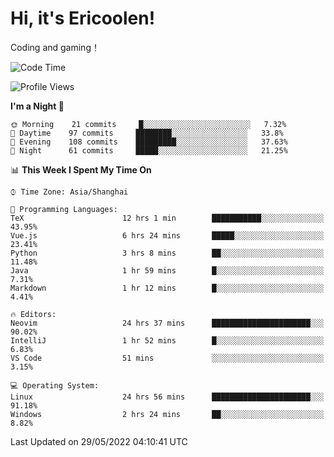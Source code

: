 # Hi, it's Ericoolen!
Coding and gaming！

<!--START_SECTION:waka-->
![Code Time](http://img.shields.io/badge/Code%20Time-294%20hrs%2015%20mins-blue)

![Profile Views](http://img.shields.io/badge/Profile%20Views-8-blue)

**I'm a Night 🦉** 

```text
🌞 Morning    21 commits     █░░░░░░░░░░░░░░░░░░░░░░░░   7.32% 
🌆 Daytime    97 commits     ████████░░░░░░░░░░░░░░░░░   33.8% 
🌃 Evening    108 commits    █████████░░░░░░░░░░░░░░░░   37.63% 
🌙 Night      61 commits     █████░░░░░░░░░░░░░░░░░░░░   21.25%

```


📊 **This Week I Spent My Time On** 

```text
⌚︎ Time Zone: Asia/Shanghai

💬 Programming Languages: 
TeX                      12 hrs 1 min        ███████████░░░░░░░░░░░░░░   43.95% 
Vue.js                   6 hrs 24 mins       █████░░░░░░░░░░░░░░░░░░░░   23.41% 
Python                   3 hrs 8 mins        ██░░░░░░░░░░░░░░░░░░░░░░░   11.48% 
Java                     1 hr 59 mins        █░░░░░░░░░░░░░░░░░░░░░░░░   7.31% 
Markdown                 1 hr 12 mins        █░░░░░░░░░░░░░░░░░░░░░░░░   4.41%

🔥 Editors: 
Neovim                   24 hrs 37 mins      ██████████████████████░░░   90.02% 
IntelliJ                 1 hr 52 mins        █░░░░░░░░░░░░░░░░░░░░░░░░   6.83% 
VS Code                  51 mins             ░░░░░░░░░░░░░░░░░░░░░░░░░   3.15%

💻 Operating System: 
Linux                    24 hrs 56 mins      ██████████████████████░░░   91.18% 
Windows                  2 hrs 24 mins       ██░░░░░░░░░░░░░░░░░░░░░░░   8.82%

```


 Last Updated on 29/05/2022 04:10:41 UTC
<!--END_SECTION:waka-->

